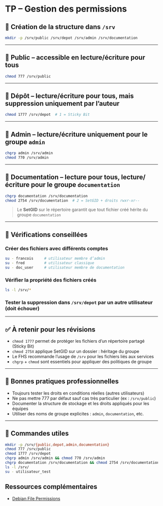 # TP – Gestion des permissions 
## 📁 Création de la structure dans `/srv`

```bash
mkdir -p /srv/public /srv/depot /srv/admin /srv/documentation
```

---

## 📂 Public – accessible en lecture/écriture pour tous

```bash
chmod 777 /srv/public
```

---

## 📂 Dépôt – lecture/écriture pour tous, mais suppression uniquement par l’auteur

```bash
chmod 1777 /srv/depot  # 1 = Sticky Bit
```

---

## 📂 Admin – lecture/écriture uniquement pour le groupe `admin`

```bash
chgrp admin /srv/admin
chmod 770 /srv/admin
```

---

## 📂 Documentation – lecture pour tous, lecture/écriture pour le groupe `documentation`

```bash
chgrp documentation /srv/documentation
chmod 2754 /srv/documentation  # 2 = SetGID + droits rwxr-xr--
```

> Le **SetGID** sur le répertoire garantit que tout fichier créé hérite du groupe `documentation`

---

## 🧪 Vérifications conseillées

### Créer des fichiers avec différents comptes

```bash
su - francois     # utilisateur membre d’admin
su - fred         # utilisateur classique
su - doc_user     # utilisateur membre de documentation
```

### Vérifier la propriété des fichiers créés

```bash
ls -l /srv/*
```

### Tester la suppression dans `/srv/depot` par un autre utilisateur (doit échouer)

---

## ✅ À retenir pour les révisions

- `chmod 1777` permet de protéger les fichiers d’un répertoire partagé (Sticky Bit)
- `chmod 275X` applique SetGID sur un dossier : héritage du groupe
- Le FHS recommande l’usage de `/srv` pour les fichiers liés aux services
- `chgrp` + `chmod` sont essentiels pour appliquer des politiques de groupe

---

## 📌 Bonnes pratiques professionnelles

- Toujours tester les droits en conditions réelles (autres utilisateurs)
- Ne pas mettre 777 par défaut sauf cas très particulier (ex : `/srv/public`)
- Documenter la structure de stockage et les droits appliqués pour les équipes
- Utiliser des noms de groupe explicites : `admin`, `documentation`, etc.

---

## 🔗 Commandes utiles

```bash
mkdir -p /srv/{public,depot,admin,documentation}
chmod 777 /srv/public
chmod 1777 /srv/depot
chgrp admin /srv/admin && chmod 770 /srv/admin
chgrp documentation /srv/documentation && chmod 2754 /srv/documentation
ls -l /srv/
su - utilisateur_test
```

## Ressources complémentaires

- [Debian File Permissions](https://wiki.debian.org/FilePermissions)
